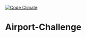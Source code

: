 [![Code Climate](https://codeclimate.com/github/katebeavis/Airport-Challenge/badges/gpa.svg)](https://codeclimate.com/github/katebeavis/Airport-Challenge)
# Airport-Challenge
